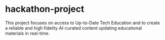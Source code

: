 # hackathon-project
This project focuses on access to Up-to-Date Tech Education and to create a reliable and high fidelity AI-curated content updating educational materials in real-time. 
